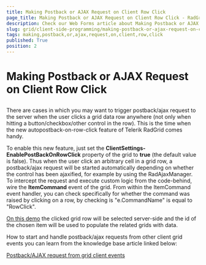 ```yaml
---
title: Making Postback or AJAX Request on Client Row Click
page_title: Making Postback or AJAX Request on Client Row Click - RadGrid
description: Check our Web Forms article about Making Postback or AJAX Request on Client Row Click.
slug: grid/client-side-programming/making-postback-or-ajax-request-on-client-row-click
tags: making,postback,or,ajax,request,on,client,row,click
published: True
position: 2
---
```


# Making Postback or AJAX Request on Client Row Click



## 

There are cases in which you may want to trigger postback/ajax request to the server when the user clicks a grid data row anywhere (not only when hitting a button/checkbox/other control in the row). This is the time when the new autopostback-on-row-click feature of Telerik RadGrid comes handy.

To enable this new feature, just set the **ClientSettings-EnablePostBackOnRowClick** property of the grid to **true** (the default value is false). Thus when the user click an arbitrary cell in a grid row, a postback/ajax request will be started automatically depending on whether the control has been ajaxified, for example by using the RadAjaxManager. To intercept the request and execute custom logic from the code-behind, wire the **ItemCommand** event of the grid. From within the ItemCommand event handler, you can check specifically for whether the command was raised by clicking on a row, by checking is "e.CommandName" is equal to "RowClick".

[On this demo](https://demos.telerik.com/aspnet-ajax/grid/examples/programming/selectedvalue/defaultcs.aspx) the clicked grid row will be selected server-side and the id of the chosen item will be used to populate the related grids with data.

How to start and handle postback/ajax requests from other client grid events you can learn from the knowledge base article linked below:

[Postback/AJAX request from grid client events](https://www.telerik.com/support/kb/article/b454K-kce-b454T-cba.aspx)
